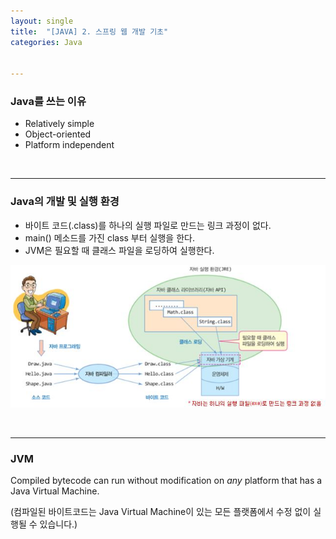 ```yaml
---
layout: single
title:  "[JAVA] 2. 스프링 웹 개발 기초"
categories: Java


---
```


<style>H2{font-size:1.8em;}</style>



### Java를 쓰는 이유

- Relatively simple
- Object-oriented
- Platform independent

<br/>

<hr/>

### Java의 개발 및 실행 환경

- 바이트 코드(.class)를 하나의 실행 파일로 만드는 링크 과정이 없다.
- main() 메소드를 가진 class 부터 실행을 한다.
- JVM은 필요할 때 클래스 파일을 로딩하여 실행한다.

![](/assets/images/20240225/java1.JPG)

<br/>

<hr/>

### JVM

Compiled bytecode can run without modification on *any* platform that has a Java Virtual Machine. 

(컴파일된 바이트코드는 Java Virtual Machine이 있는 모든 플랫폼에서 수정 없이 실행될 수 있습니다.)

